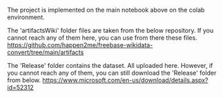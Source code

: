 The project is implemented on the main notebook above on the colab environment.

The 'artifactsWiki' folder files are taken from the below repository. If you cannot reach any of them here, you can use from there these files.
https://github.com/happen2me/freebase-wikidata-convert/tree/main/artifacts

The 'Release' folder contains the dataset. All uploaded here. However, if you cannot reach any of them, you can still download the 'Release' folder from below.
https://www.microsoft.com/en-us/download/details.aspx?id=52312
